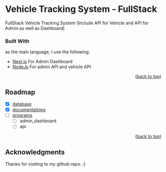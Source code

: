 <div id="top"></div> 

# Vehicle Tracking System - FullStack
FullStack Vehicle Tracking System (Include API for Vehicle and API for Admin as well as Dashboard)  

### Built With

as the main language, I use the following:

* [Next.js](https://nextjs.org/) For Admin Dashboard
* [NodeJs](https://nodejs.org/en/) For admin API and vehicle API

<p align="right">(<a href="#top">back to top</a>)</p>

## Roadmap

- [x] [database](https://github.com/helloakn/VehicleTrackingSystem-FullStack/tree/main/database) 
- [x] [documentations](https://github.com/helloakn/VehicleTrackingSystem-FullStack/tree/main/documentations) 
- [ ] [programs](https://github.com/helloakn/VehicleTrackingSystem-FullStack/tree/main/programs) 
    - [ ] admin_dashboard
    - [ ] api
<p align="right">(<a href="#top">back to top</a>)</p>


## Acknowledgments
Thanks for visiting to my github repo. :)
